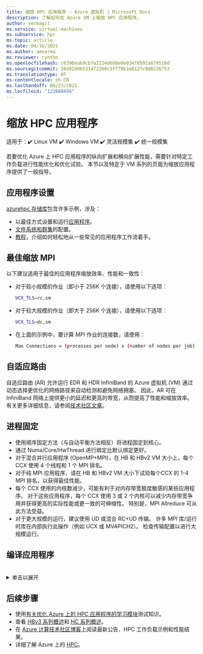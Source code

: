 ```yaml
---
title: 缩放 HPC 应用程序 - Azure 虚拟机 | Microsoft Docs
description: 了解如何在 Azure VM 上缩放 HPC 应用程序。
author: vermagit
ms.service: virtual-machines
ms.subservice: hpc
ms.topic: article
ms.date: 04/16/2021
ms.author: amverma
ms.reviewer: cynthn
ms.openlocfilehash: c6396eab9cb7a2224d660e0e034f8592a879510d
ms.sourcegitcommit: 58d82486531472268c5ff70b1e012fc008226753
ms.translationtype: HT
ms.contentlocale: zh-CN
ms.lasthandoff: 08/23/2021
ms.locfileid: "122688456"
---
```

# <a name="scaling-hpc-applications"></a>缩放 HPC 应用程序

适用于：:heavy_check_mark: Linux VM :heavy_check_mark: Windows VM :heavy_check_mark: 灵活规模集 :heavy_check_mark: 统一规模集

若要优化 Azure 上 HPC 应用程序的纵向扩展和横向扩展性能，需要针对特定工作负载进行性能优化和优化试验。 本节以及特定于 VM 系列的页面为缩放应用程序提供了一般指导。

## <a name="application-setup"></a>应用程序设置
[azurehpc 存储库](https://github.com/Azure/azurehpc)包含许多示例，涉及：
- 以最佳方式设置和运行[应用程序](https://github.com/Azure/azurehpc/tree/master/apps)。
- [文件系统和群集](https://github.com/Azure/azurehpc/tree/master/examples)的配置。
- [教程](https://github.com/Azure/azurehpc/tree/master/tutorials)，介绍如何轻松地从一些常见的应用程序工作流着手。

## <a name="optimally-scaling-mpi"></a>最佳缩放 MPI 

以下建议适用于最佳的应用程序缩放效率、性能和一致性：

- 对于较小规模的作业（即小于 256K 个连接），请使用以下选项：
   ```bash
   UCX_TLS=rc,sm
   ```

- 对于较大规模的作业（即大于 256K 个连接），请使用以下选项：
   ```bash
   UCX_TLS=dc,sm
   ```

- 在上面的示例中，要计算 MPI 作业的连接数，请使用：
   ```bash
   Max Connections = (processes per node) x (number of nodes per job) x (number of nodes per job) 
   ```

## <a name="adaptive-routing"></a>自适应路由
自适应路由 (AR) 允许运行 EDR 和 HDR InfiniBand 的 Azure 虚拟机 (VM) 通过动态选择更优化的网络路径来自动检测和避免网络拥塞。 因此，AR 可在 InfiniBand 网络上提供更小的延迟和更高的带宽，从而提高了性能和缩放效率。 有关更多详细信息，请参阅[技术社区文章](https://techcommunity.microsoft.com/t5/azure-compute/adaptive-routing-on-azure-hpc/ba-p/1205217)。

## <a name="process-pinning"></a>进程固定

- 使用顺序固定方法（与自动平衡方法相反）将进程固定到核心。 
- 通过 Numa/Core/HwThread 进行绑定比默认绑定更好。
- 对于混合并行应用程序 (OpenMP+MPI)，在 HB 和 HBv2 VM 大小上，每个 CCX 使用 4 个线程和 1 个 MPI 排名。
- 对于纯 MPI 应用程序，请在 HB 和 HBv2 VM 大小下试验每个CCX 的 1-4 MPI 排名，以获得最佳性能。
- 每个 CCX 使用的内核数减少，可能有利于对内存带宽极度敏感的某些应用程序。 对于这些应用程序，每个 CCX 使用 3 或 2 个内核可以减少内存带宽争用并获得更高的实际性能或更一致的可伸缩性。 特别是，MPI Allreduce 可从此方法受益。
- 对于更大规模的运行，建议使用 UD 或混合 RC+UD 传输。 许多 MPI 库/运行时库在内部执行此操作（例如 UCX 或 MVAPICH2）。 检查传输配置以进行大规模运行。

## <a name="compiling-applications"></a>编译应用程序
<br>
<details>
<summary>单击以展开</summary>

尽管不是必需的，但是使用适当的优化标志编译应用程序可以在 HB 和 HC 系列 VM 上提供最佳的纵向扩展性能。

### <a name="amd-optimizing-cc-compiler"></a>AMD 优化 C/C++ 编译器

AMD 优化 C/C++ 编译器 (AOCC) 编译器系统提供了高级别的高级优化、多线程和处理器支持，包括全局优化、矢量化、过程间分析、循环转换和代码生成。 AOCC 编译器二进制文件适用于具有 GNUC 库 (glibc) 版本 2.17 及更高版本的 Linux 系统。 编译器套件包括 C/C++ 编译器 (clang)、Fortran 编译器 (FLANG) 和 Fortran front end to Clang (Dragon Egg)。

### <a name="clang"></a>Clang

Clang 是 C、C++ 和 Objective-C 编译器，负责处理预处理、解析、优化、代码生成、组装和链接。 Clang 支持 `-march=znver1` 标志，为 AMD 基于 Zen 的 x86 架构实现最佳代码生成和优化。

### <a name="flang"></a>FLANG

FLANG 编译器是 AOCC 套件最新添加的编译器（于 2018 年 4 月添加），目前处于预发布阶段，供开发人员下载和测试。 基于 Fortran 2008，AMD 扩展了 GitHub 版本的 FLANG (https://github.com/flang-compiler/flang) )。 FLANG 编译器支持所有的 Clang 编译器选项和一些特定于 FLANG 的额外编译器选项。

### <a name="dragonegg"></a>DragonEgg

DragonEgg 是一个 gcc 插件，它将 GCC 的优化器和代码生成器替换为 LLVM 项目中的优化器和代码生成器。 AOCC 随附的 DragonEgg 适用于 gcc-4.8.x，已经针对 x86-32/x86-64 目标进行了测试，并已在各种 Linux 平台上成功使用。

GFortran 是 Fortran 程序的实际前端，负责生成 GCC GIMPLE 中间表示 (IR) 的预处理、解析和语义分析。 DragonEgg 是一个 GNU 插件，插入 GFortran 编译流中。 它实现 GNU 插件 API。 借助插件体系结构，DragonEgg 成为了编译器驱动程序，用于驱动编译的不同阶段。  按照下载和安装说明操作后，可以使用以下工具调用 Dragon Egg： 

```bash
$ gfortran [gFortran flags] 
   -fplugin=/path/AOCC-1.2-Compiler/AOCC-1.2-     
   FortranPlugin/dragonegg.so [plugin optimization flags]     
   -c xyz.f90 $ clang -O3 -lgfortran -o xyz xyz.o $./xyz
```
   
### <a name="pgi-compiler"></a>PGI 编译器
已确认 PGI Community Edition 第 17 版可与 AMD EPYC 一起使用。 PGI 编译的 STREAM 版本提供了平台的全部内存带宽。 较新的 Community Edition 18.10（2018 年 11 月）应同样适用。 下面是通过 Intel Compiler 优化编译器的示例 CLI：

```bash
pgcc $(OPTIMIZATIONS_PGI) $(STACK) -DSTREAM_ARRAY_SIZE=800000000 stream.c -o stream.pgi
```

### <a name="intel-compiler"></a>Intel Compiler
已确认 Intel Compiler 第 18 版可与 AMD EPYC 一起使用。 下面是通过 Intel Compiler 优化编译器的示例 CLI。

```bash
icc -o stream.intel stream.c -DSTATIC -DSTREAM_ARRAY_SIZE=800000000 -mcmodel=large -shared-intel -Ofast –qopenmp
```

### <a name="gcc-compiler"></a>GCC 编译器 
对于 HPC，AMD 推荐 GCC 编译器 7.3 或更高版本。 不建议使用早期版本，如 RHEL/CentOS 7.4 随附的 4.8.5。 GCC 7.3 和更高版本将在 HPL、HPCG 和 DGEMM 测试中提供更高的性能。

```bash
gcc $(OPTIMIZATIONS) $(OMP) $(STACK) $(STREAM_PARAMETERS) stream.c -o stream.gcc
```
</details>

## <a name="next-steps"></a>后续步骤

- 使用[有关优化 Azure 上的 HPC 应用程序的学习模块](/learn/modules/optimize-tightly-coupled-hpc-apps/)测试知识。
- 查看 [HBv3 系列概述](hbv3-series-overview.md)和 [HC 系列概述](hc-series-overview.md)。
- 在 [Azure 计算技术社区博客](https://techcommunity.microsoft.com/t5/azure-compute/bg-p/AzureCompute)上阅读最新公告、HPC 工作负载示例和性能结果。
- 详细了解 Azure 上的 [HPC](/azure/architecture/topics/high-performance-computing/)。